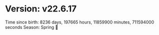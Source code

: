 # Version: v22.6.17
Time since birth: 8236 days, 197665 hours, 11859900 minutes, 711594000 seconds
Season: Spring 🌸
